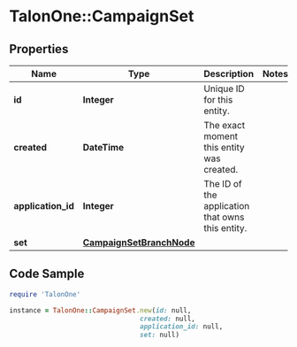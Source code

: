# TalonOne::CampaignSet

## Properties

Name | Type | Description | Notes
------------ | ------------- | ------------- | -------------
**id** | **Integer** | Unique ID for this entity. | 
**created** | **DateTime** | The exact moment this entity was created. | 
**application_id** | **Integer** | The ID of the application that owns this entity. | 
**set** | [**CampaignSetBranchNode**](CampaignSetBranchNode.md) |  | 

## Code Sample

```ruby
require 'TalonOne'

instance = TalonOne::CampaignSet.new(id: null,
                                 created: null,
                                 application_id: null,
                                 set: null)
```


